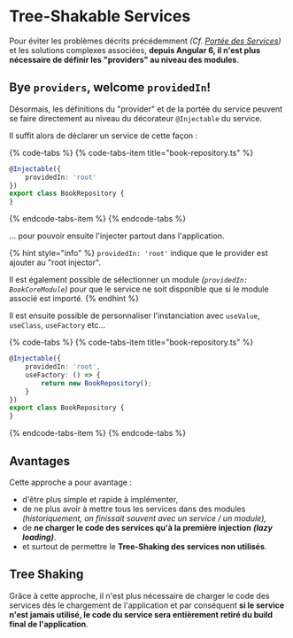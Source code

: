 # Tree-Shakable Services

Pour éviter les problèmes décrits précédemment _\(Cf._ [_Portée des Services_](portee-des-services.md)_\)_ et les solutions complexes associées, **depuis Angular 6, il n'est plus nécessaire de définir les "providers" au niveau des modules**.

## Bye `providers`, welcome `providedIn`!

Désormais, les définitions du "provider" et de la portée du service peuvent se faire directement au niveau du décorateur `@Injectable`  du service.

Il suffit alors de déclarer un service de cette façon :

{% code-tabs %}
{% code-tabs-item title="book-repository.ts" %}
```typescript
@Injectable({
    providedIn: 'root'
})
export class BookRepository {
}
```
{% endcode-tabs-item %}
{% endcode-tabs %}

... pour pouvoir ensuite l'injecter partout dans l'application.

{% hint style="info" %}
`providedIn: 'root'` indique que le provider est ajouter au "root injector".

Il est également possible de sélectionner un module _\(`providedIn: BookCoreModule`\)_ pour que le service ne soit disponible que si le module associé est importé.
{% endhint %}

Il est ensuite possible de personnaliser l'instanciation avec `useValue`, `useClass`, `useFactory` etc...

{% code-tabs %}
{% code-tabs-item title="book-repository.ts" %}
```typescript
@Injectable({
    providedIn: 'root',
    useFactory: () => {
        return new BookRepository();
    }
})
export class BookRepository {
}
```
{% endcode-tabs-item %}
{% endcode-tabs %}

## Avantages

Cette approche a pour avantage :

* d'être plus simple et rapide à implémenter,
* de ne plus avoir à mettre tous les services dans des modules _\(historiquement, on finissait souvent avec un service / un module\),_
* de **ne charger le code des services qu'à la première injection** _**\(lazy loading\)**_.
* et surtout de permettre le **Tree-Shaking des services non utilisés**.

## Tree Shaking

Grâce à cette approche, il n'est plus nécessaire de charger le code des services dès le chargement de l'application et par conséquent **si le service n'est jamais utilisé, le code du service sera entièrement retiré du build final de l'application**.

